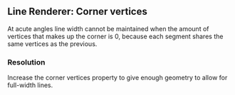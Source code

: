 ## Line Renderer: Corner vertices

At acute angles line width cannot be maintained when the amount of vertices that makes up the corner is 0, because each segment shares the same vertices as the previous.

### Resolution
Increase the corner vertices property to give enough geometry to allow for full-width lines.